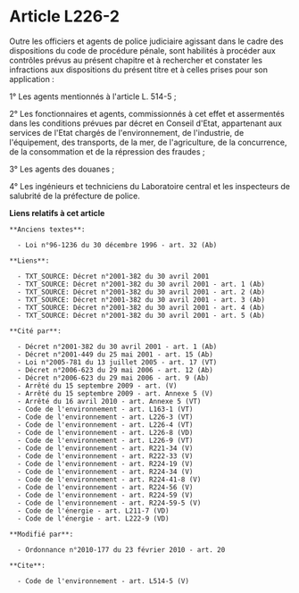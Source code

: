 # Article L226-2

Outre les officiers et agents de police judiciaire agissant dans le cadre des dispositions du code de procédure pénale, sont
habilités à procéder aux contrôles prévus au présent chapitre et à rechercher et constater les infractions aux dispositions
du présent titre et à celles prises pour son application : 

1° Les agents mentionnés à l'article L. 514-5 ; 

2° Les fonctionnaires et agents, commissionnés à cet effet et assermentés dans les conditions prévues par décret en Conseil
d'Etat, appartenant aux services de l'Etat chargés de l'environnement, de l'industrie, de l'équipement, des transports, de la
mer, de l'agriculture, de la concurrence, de la consommation et de la répression des fraudes ; 

3° Les agents des douanes ; 

4° Les ingénieurs et techniciens du Laboratoire central et les inspecteurs de salubrité de la préfecture de police.

**Liens relatifs à cet article**

	**Anciens textes**:

	  - Loi n°96-1236 du 30 décembre 1996 - art. 32 (Ab)

	**Liens**:

	  - TXT_SOURCE: Décret n°2001-382 du 30 avril 2001
	  - TXT_SOURCE: Décret n°2001-382 du 30 avril 2001 - art. 1 (Ab)
	  - TXT_SOURCE: Décret n°2001-382 du 30 avril 2001 - art. 2 (Ab)
	  - TXT_SOURCE: Décret n°2001-382 du 30 avril 2001 - art. 3 (Ab)
	  - TXT_SOURCE: Décret n°2001-382 du 30 avril 2001 - art. 4 (Ab)
	  - TXT_SOURCE: Décret n°2001-382 du 30 avril 2001 - art. 5 (Ab)

	**Cité par**:

	  - Décret n°2001-382 du 30 avril 2001 - art. 1 (Ab)
	  - Décret n°2001-449 du 25 mai 2001 - art. 15 (Ab)
	  - Loi n°2005-781 du 13 juillet 2005 - art. 17 (VT)
	  - Décret n°2006-623 du 29 mai 2006 - art. 12 (Ab)
	  - Décret n°2006-623 du 29 mai 2006 - art. 9 (Ab)
	  - Arrêté du 15 septembre 2009 - art. (V)
	  - Arrêté du 15 septembre 2009 - art. Annexe 5 (V)
	  - Arrêté du 16 avril 2010 - art. Annexe 5 (VT)
	  - Code de l'environnement - art. L163-1 (VT)
	  - Code de l'environnement - art. L226-3 (VT)
	  - Code de l'environnement - art. L226-4 (VT)
	  - Code de l'environnement - art. L226-8 (VD)
	  - Code de l'environnement - art. L226-9 (VT)
	  - Code de l'environnement - art. R221-34 (V)
	  - Code de l'environnement - art. R222-33 (V)
	  - Code de l'environnement - art. R224-19 (V)
	  - Code de l'environnement - art. R224-34 (V)
	  - Code de l'environnement - art. R224-41-8 (V)
	  - Code de l'environnement - art. R224-56 (V)
	  - Code de l'environnement - art. R224-59 (V)
	  - Code de l'environnement - art. R224-59-5 (V)
	  - Code de l'énergie - art. L211-7 (VD)
	  - Code de l'énergie - art. L222-9 (VD)

	**Modifié par**:

	  - Ordonnance n°2010-177 du 23 février 2010 - art. 20

	**Cite**:

	  - Code de l'environnement - art. L514-5 (V)
